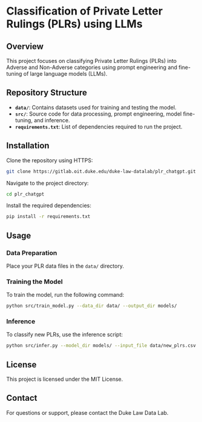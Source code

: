 # Classification of Private Letter Rulings (PLRs) using LLMs

## Overview

This project focuses on classifying Private Letter Rulings (PLRs) into Adverse and Non-Adverse categories using prompt engineering and fine-tuning of large language models (LLMs).

## Repository Structure

- **`data/`**: Contains datasets used for training and testing the model.
- **`src/`**: Source code for data processing, prompt engineering, model fine-tuning, and inference.
- **`requirements.txt`**: List of dependencies required to run the project.

## Installation

Clone the repository using HTTPS:

```bash
git clone https://gitlab.oit.duke.edu/duke-law-datalab/plr_chatgpt.git
```

Navigate to the project directory:

```bash
cd plr_chatgpt
```

Install the required dependencies:

```bash
pip install -r requirements.txt
```

## Usage

### Data Preparation

Place your PLR data files in the `data/` directory.

### Training the Model

To train the model, run the following command:

```bash
python src/train_model.py --data_dir data/ --output_dir models/
```

### Inference

To classify new PLRs, use the inference script:

```bash
python src/infer.py --model_dir models/ --input_file data/new_plrs.csv --output_file results/classified_plrs.csv
```

## License

This project is licensed under the MIT License.

## Contact

For questions or support, please contact the Duke Law Data Lab.